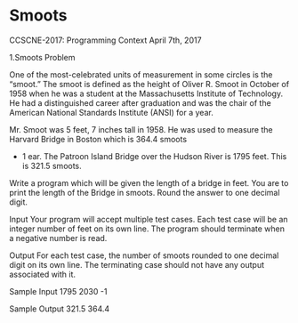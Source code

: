 # Smoots
CCSCNE-2017: Programming Context April 7th, 2017

1.Smoots Problem

One of the most-celebrated units of measurement in some circles is the “smoot.” The smoot is
defined as the height of Oliver R. Smoot in October of 1958 when he was a student at the
Massachusetts Institute of Technology. He had a distinguished career after graduation and was
the chair of the American National Standards Institute (ANSI) for a year. 

Mr. Smoot was 5 feet, 7 inches tall in 1958. He was used to measure the Harvard Bridge in Boston which is 364.4 smoots
+ 1 ear. The Patroon Island Bridge over the Hudson River is 1795 feet. This is 321.5 smoots.

Write a program which will be given the length of a bridge in feet. You are to print the length of
the Bridge in smoots. Round the answer to one decimal digit.

Input
Your program will accept multiple test cases. Each test case will be an integer number of feet on
its own line. The program should terminate when a negative number is read.

Output
For each test case, the number of smoots rounded to one decimal digit on its own line. The
terminating case should not have any output associated with it.

Sample Input
1795
2030
-1

Sample Output
321.5
364.4

